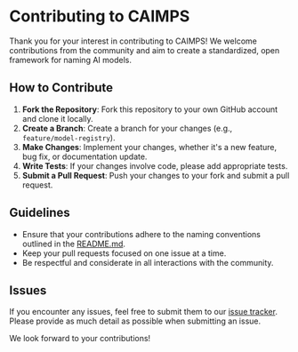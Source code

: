 # Contributing to CAIMPS

Thank you for your interest in contributing to CAIMPS! We welcome contributions from the community and aim to create a standardized, open framework for naming AI models.

## How to Contribute

1. **Fork the Repository**: Fork this repository to your own GitHub account and clone it locally.
2. **Create a Branch**: Create a branch for your changes (e.g., `feature/model-registry`).
3. **Make Changes**: Implement your changes, whether it's a new feature, bug fix, or documentation update.
4. **Write Tests**: If your changes involve code, please add appropriate tests.
5. **Submit a Pull Request**: Push your changes to your fork and submit a pull request.

## Guidelines

- Ensure that your contributions adhere to the naming conventions outlined in the [README.md](README.md).
- Keep your pull requests focused on one issue at a time.
- Be respectful and considerate in all interactions with the community.

## Issues

If you encounter any issues, feel free to submit them to our [issue tracker](https://github.com/microchipgnu/caimps/issues). Please provide as much detail as possible when submitting an issue.

We look forward to your contributions!

